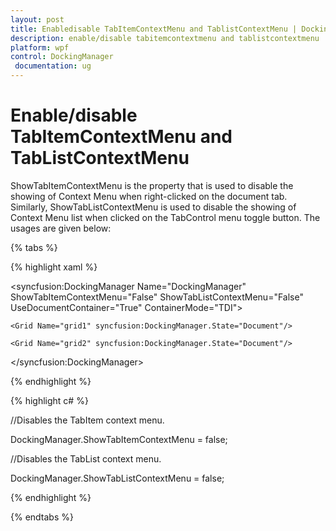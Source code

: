 ```yaml
---
layout: post
title: Enabledisable TabItemContextMenu and TablistContextMenu | DockingManager | wpf | Syncfusion
description: enable/disable tabitemcontextmenu and tablistcontextmenu
platform: wpf
control: DockingManager
 documentation: ug
---
```


# Enable/disable TabItemContextMenu and TabListContextMenu

ShowTabItemContextMenu is the property that is used to disable the showing of Context Menu when right-clicked on the document tab. Similarly, ShowTabListContextMenu is used to disable the showing of Context Menu list when clicked on the TabControl menu toggle button. The usages are given below:

{% tabs %}

{% highlight xaml %}

<syncfusion:DockingManager Name="DockingManager" ShowTabItemContextMenu="False" ShowTabListContextMenu="False" UseDocumentContainer="True" ContainerMode="TDI">       
	
	<Grid Name="grid1" syncfusion:DockingManager.State="Document"/>  
	
	<Grid Name="grid2" syncfusion:DockingManager.State="Document"/>
	
</syncfusion:DockingManager>

{% endhighlight  %}

{% highlight c# %}

//Disables the TabItem context menu.

DockingManager.ShowTabItemContextMenu = false;

//Disables the TabList context menu.

DockingManager.ShowTabListContextMenu = false;

{% endhighlight  %}

{% endtabs %}

